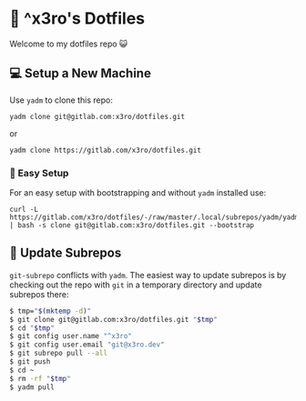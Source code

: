 # 🐧 ^x3ro's Dotfiles

Welcome to my dotfiles repo 😺



## 💻 Setup a New Machine

Use `yadm` to clone this repo:

    yadm clone git@gitlab.com:x3ro/dotfiles.git

or

    yadm clone https://gitlab.com/x3ro/dotfiles.git


### 🦄 Easy Setup

For an easy setup with bootstrapping and without `yadm` installed use:

    curl -L https://gitlab.com/x3ro/dotfiles/-/raw/master/.local/subrepos/yadm/yadm | bash -s clone git@gitlab.com:x3ro/dotfiles.git --bootstrap



## 💪 Update Subrepos

`git-subrepo` conflicts with `yadm`. The easiest way to update subrepos is by
checking out the repo with `git` in a temporary directory and update subrepos
there:

```bash
$ tmp="$(mktemp -d)"
$ git clone git@gitlab.com:x3ro/dotfiles.git "$tmp"
$ cd "$tmp"
$ git config user.name "^x3ro"
$ git config user.email "git@x3ro.dev"
$ git subrepo pull --all
$ git push
$ cd ~
$ rm -rf "$tmp"
$ yadm pull
```

